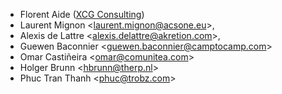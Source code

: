 - Florent Aide ([XCG Consulting](http://odoo.consulting/))
- Laurent Mignon \<<laurent.mignon@acsone.eu>\>,
- Alexis de Lattre \<<alexis.delattre@akretion.com>\>,
- Guewen Baconnier \<<guewen.baconnier@camptocamp.com>\>
- Omar Castiñeira \<<omar@comunitea.com>\>
- Holger Brunn \<<hbrunn@therp.nl>\>
- Phuc Tran Thanh \<<phuc@trobz.com>\>
